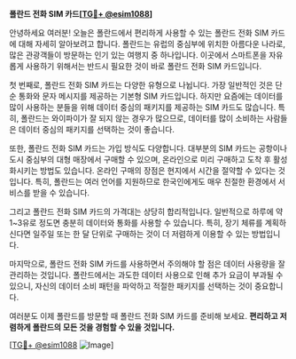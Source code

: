 **폴란드 전화 SIM 카드[[TG💪+ @esim1088](https://t.me/s/esim1088)]**

안녕하세요 여러분! 오늘은 폴란드에서 편리하게 사용할 수 있는 폴란드 전화 SIM 카드에 대해 자세히 알아보려고 합니다. 폴란드는 유럽의 중심부에 위치한 아름다운 나라로, 많은 관광객들이 방문하는 인기 있는 여행지 중 하나입니다. 이곳에서 스마트폰을 자유롭게 사용하기 위해서는 반드시 필요한 것이 바로 폴란드 전화 SIM 카드입니다.

첫 번째로, 폴란드 전화 SIM 카드는 다양한 유형으로 나뉩니다. 가장 일반적인 것은 단순 통화와 문자 메시지를 제공하는 기본형 SIM 카드입니다. 하지만 요즘에는 데이터를 많이 사용하는 분들을 위해 데이터 중심의 패키지를 제공하는 SIM 카드도 많습니다. 특히, 폴란드는 와이파이가 잘 되지 않는 경우가 많으므로, 데이터를 많이 소비하는 사람들은 데이터 중심의 패키지를 선택하는 것이 좋습니다.

또한, 폴란드 전화 SIM 카드는 가입 방식도 다양합니다. 대부분의 SIM 카드는 공항이나 도시 중심부의 대형 매장에서 구매할 수 있으며, 온라인으로 미리 구매하고 도착 후 활성화시키는 방법도 있습니다. 온라인 구매의 장점은 현지에서 시간을 절약할 수 있다는 것입니다. 특히, 폴란드는 여러 언어를 지원하므로 한국인에게도 매우 친절한 환경에서 서비스를 받을 수 있습니다.

그리고 폴란드 전화 SIM 카드의 가격대는 상당히 합리적입니다. 일반적으로 하루에 약 1~3유로 정도면 충분히 데이터와 통화를 사용할 수 있습니다. 특히, 장기 체류를 계획하신다면 일주일 또는 한 달 단위로 구매하는 것이 더 저렴하게 이용할 수 있는 방법입니다.

마지막으로, 폴란드 전화 SIM 카드를 사용하면서 주의해야 할 점은 데이터 사용량을 잘 관리하는 것입니다. 폴란드에서는 과도한 데이터 사용으로 인해 추가 요금이 부과될 수 있으니, 자신의 데이터 소비 패턴을 파악하고 적절한 패키지를 선택하는 것이 중요합니다.

여러분도 이제 폴란드를 방문할 때 폴란드 전화 SIM 카드를 준비해 보세요. **편리하고 저렴하게 폴란드의 모든 것을 경험할 수 있을 것입니다.** 

[[TG💪+ @esim1088](https://t.me/s/esim1088) ![Image](https://i.postimg.cc/Y0z9fWf4/image.png)]